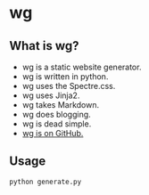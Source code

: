 # wg

## What is wg?

- wg is a static website generator.
- wg is written in python.
- wg uses the Spectre.css.
- wg uses Jinja2.
- wg takes Markdown.
- wg does blogging.
- wg is dead simple.
- [wg is on GitHub.](https://github.com/abelgraham/wg)

## Usage
```
python generate.py
```
